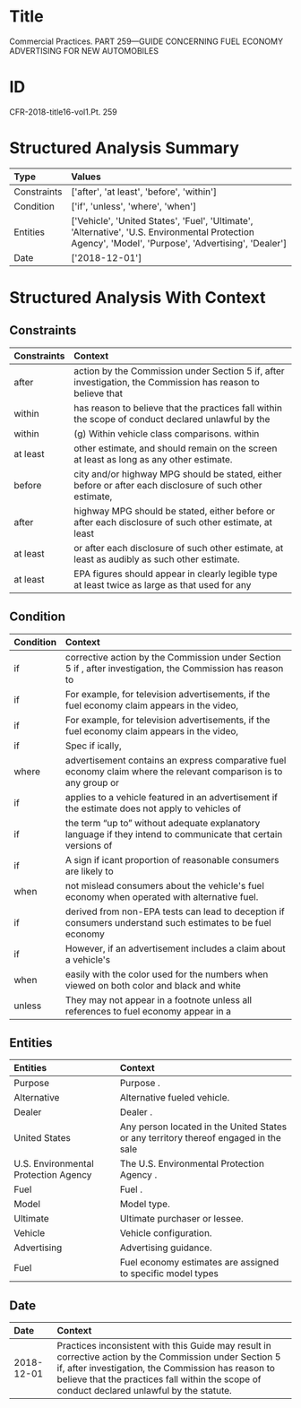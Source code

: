 # Title

 Commercial Practices. PART 259—GUIDE CONCERNING FUEL ECONOMY ADVERTISING FOR NEW AUTOMOBILES


# ID

 CFR-2018-title16-vol1.Pt. 259


# Structured Analysis Summary

| Type        | Values                                                                                                                                               |
|:------------|:-----------------------------------------------------------------------------------------------------------------------------------------------------|
| Constraints | ['after', 'at least', 'before', 'within']                                                                                                            |
| Condition   | ['if', 'unless', 'where', 'when']                                                                                                                    |
| Entities    | ['Vehicle', 'United States', 'Fuel', 'Ultimate', 'Alternative', 'U.S. Environmental Protection Agency', 'Model', 'Purpose', 'Advertising', 'Dealer'] |
| Date        | ['2018-12-01']                                                                                                                                       |


# Structured Analysis With Context

 


## Constraints

| Constraints   | Context                                                                                                     |
|:--------------|:------------------------------------------------------------------------------------------------------------|
| after         | action by the Commission under Section 5 if, after investigation, the Commission has reason to believe that |
| within        | has reason to believe that the practices fall within the scope of conduct declared unlawful by the          |
| within        | (g) Within vehicle class comparisons. within                                                                |
| at least      | other estimate, and should remain on the screen at least  as long as any other estimate.                    |
| before        | city and/or highway MPG should be stated, either before or after each disclosure of such other estimate,    |
| after         | highway MPG should be stated, either before or after each disclosure of such other estimate, at least       |
| at least      | or after each disclosure of such other estimate, at least  as audibly as such other estimate.               |
| at least      | EPA figures should appear in clearly legible type at least twice as large as that used for any              |


## Condition

| Condition   | Context                                                                                                                   |
|:------------|:--------------------------------------------------------------------------------------------------------------------------|
| if          | corrective action by the Commission under Section 5 if , after investigation, the Commission has reason to                |
| if          | For example, for television advertisements,  if the fuel economy claim appears in the video,                              |
| if          | For example, for television advertisements,  if the fuel economy claim appears in the video,                              |
| if          | Spec if ically,                                                                                                           |
| where       | advertisement contains an express comparative fuel economy claim where the relevant comparison is to any group or         |
| if          | applies to a vehicle featured in an advertisement if the estimate does not apply to vehicles of                           |
| if          | the term &#8220;up to&#8221; without adequate explanatory language if they intend to communicate that certain versions of |
| if          | A sign if icant proportion of reasonable consumers are likely to                                                          |
| when        | not mislead consumers about the vehicle's fuel economy when  operated with alternative fuel.                              |
| if          | derived from non-EPA tests can lead to deception if consumers understand such estimates to be fuel economy                |
| if          | However,  if an advertisement includes a claim about a vehicle's                                                          |
| when        | easily with the color used for the numbers when viewed on both color and black and white                                  |
| unless      | They may not appear in a footnote  unless all references to fuel economy appear in a                                      |


## Entities

| Entities                             | Context                                                                               |
|:-------------------------------------|:--------------------------------------------------------------------------------------|
| Purpose                              | Purpose .                                                                             |
| Alternative                          | Alternative  fueled vehicle.                                                          |
| Dealer                               | Dealer .                                                                              |
| United States                        | Any person located in the  United States or any territory thereof engaged in the sale |
| U.S. Environmental Protection Agency | The  U.S. Environmental Protection Agency .                                           |
| Fuel                                 | Fuel .                                                                                |
| Model                                | Model  type.                                                                          |
| Ultimate                             | Ultimate  purchaser or lessee.                                                        |
| Vehicle                              | Vehicle  configuration.                                                               |
| Advertising                          | Advertising  guidance.                                                                |
| Fuel                                 | Fuel economy estimates are assigned to specific model types                           |


## Date

| Date       | Context                                                                                                                                                                                                                                                      |
|:-----------|:-------------------------------------------------------------------------------------------------------------------------------------------------------------------------------------------------------------------------------------------------------------|
| 2018-12-01 | Practices inconsistent with this Guide may result in corrective action by the Commission under Section 5 if, after investigation, the Commission has reason to believe that the practices fall within the scope of conduct declared unlawful by the statute. |


